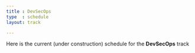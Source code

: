 ```yaml
---
title : DevSecOps
type  : schedule
layout: track

---
```


Here is the current (under construction) schedule for the **DevSecOps** track


